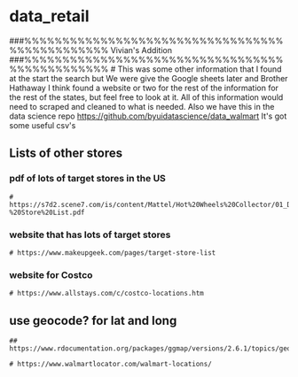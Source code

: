 # data_retail


###%%%%%%%%%%%%%%%%%%%%%%%%%%%%%%%%%%%%%%%%%%%%%%%
Vivian's Addition
###%%%%%%%%%%%%%%%%%%%%%%%%%%%%%%%%%%%%%%%%%%%%%%%
    # This was some other information that I found at the start the search but We were give the Google sheets later and Brother Hathaway I think found a website or two for the rest of the information for the rest of the states, but feel free to look at it. All of this information would need to scraped and cleaned to what is needed.
    Also we have this in the data science repo https://github.com/byuidatascience/data_walmart It's got some useful csv's
      
## Lists of other stores
      
  ### pdf of lots of target stores in the US
      
    # https://s7d2.scene7.com/is/content/Mattel/Hot%20Wheels%20Collector/01_Downloads/Target%20Promo/Hot%20Wheels%2050th%20-%20Store%20List.pdf
      
  ### website that has lots of target stores
      
    # https://www.makeupgeek.com/pages/target-store-list
      
  ### website for Costco
      
    # https://www.allstays.com/c/costco-locations.htm
      
      
  ## use geocode? for lat and long
    ## https://www.rdocumentation.org/packages/ggmap/versions/2.6.1/topics/geocode
      
    # https://www.walmartlocator.com/walmart-locations/